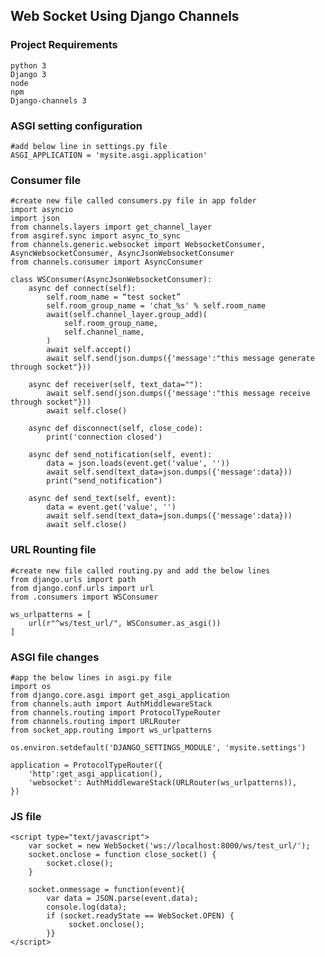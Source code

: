 ## Web Socket Using Django Channels

### Project Requirements
    python 3
    Django 3
    node
    npm
    Django-channels 3
 
### ASGI setting configuration

    #add below line in settings.py file
    ASGI_APPLICATION = 'mysite.asgi.application'
    
### Consumer file

    #create new file called consumers.py file in app folder
	import asyncio    
    import json
    from channels.layers import get_channel_layer
    from asgiref.sync import async_to_sync
    from channels.generic.websocket import WebsocketConsumer, AsyncWebsocketConsumer, AsyncJsonWebsocketConsumer
    from channels.consumer import AsyncConsumer

    class WSConsumer(AsyncJsonWebsocketConsumer):
        async def connect(self):
            self.room_name = “test socket”
            self.room_group_name = 'chat_%s' % self.room_name
            await(self.channel_layer.group_add)(
                self.room_group_name,
                self.channel_name,
            )
            await self.accept()
            await self.send(json.dumps({'message':"this message generate through socket"}))

        async def receiver(self, text_data=""):
            await self.send(json.dumps({'message':"this message receive through socket"}))
            await self.close()

        async def disconnect(self, close_code):
            print('connection closed')

        async def send_notification(self, event):
            data = json.loads(event.get('value', ''))
            await self.send(text_data=json.dumps({'message':data}))
            print("send_notification")

        async def send_text(self, event):
            data = event.get('value', '')
            await self.send(text_data=json.dumps({'message':data}))
            await self.close()
            
### URL Rounting file

    #create new file called routing.py and add the below lines
    from django.urls import path
    from django.conf.urls import url
    from .consumers import WSConsumer
	
	ws_urlpatterns = [
		url(r"^ws/test_url/", WSConsumer.as_asgi())
    ]

    
### ASGI file changes

    #app the below lines in asgi.py file
    import os
    from django.core.asgi import get_asgi_application
    from channels.auth import AuthMiddlewareStack
    from channels.routing import ProtocolTypeRouter
    from channels.routing import URLRouter
    from socket_app.routing import ws_urlpatterns

    os.environ.setdefault('DJANGO_SETTINGS_MODULE', 'mysite.settings')

    application = ProtocolTypeRouter({
        'http':get_asgi_application(),
		'websocket': AuthMiddlewareStack(URLRouter(ws_urlpatterns)),
	})
    
### JS file

    <script type="text/javascript">
        var socket = new WebSocket('ws://localhost:8000/ws/test_url/');
        socket.onclose = function close_socket() {
    	    socket.close();
        }
        
        socket.onmessage = function(event){
		    var data = JSON.parse(event.data);
		    console.log(data);
		    if (socket.readyState == WebSocket.OPEN) {
	      	     socket.onclose();
	        }}
    </script>


